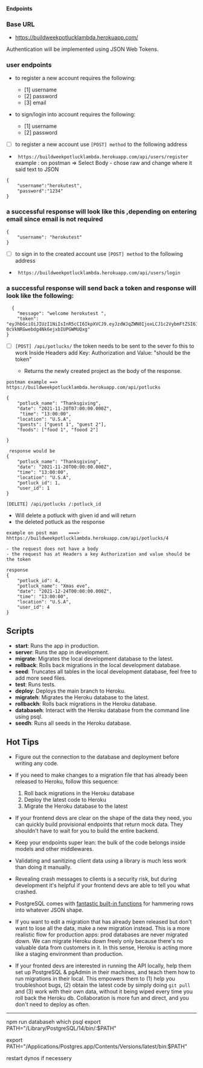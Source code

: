 #### Endpoints

### Base URL

- https://buildweekpotlucklambda.herokuapp.com/

Authentication will be implemented using JSON Web Tokens.

### user endpoints

- to register a new account requires the following:

  - [1] username
  - [2] password
  - [3] email

- to sign/login into account requires the following:

  - [1] username
  - [2] password

- [ ] to register a new account use `[POST] method` to the following address
- ` https://buildweekpotlucklambda.herokuapp.com/api/users/register`
  example : on postman => Select Body - chose raw and change where it said text to JSON

```
{
    "username":"herokutest",
    "password":"1234"
}
```

### a successful response will look like this ,depending on entering email since email is not required

```
{
    "username": "herokutest"
}
```

- [ ] to sign in to the created account use `[POST] method` to the following address
- ` https://buildweekpotlucklambda.herokuapp.com/api/users/login`

### a successful response will send back a token and response will look like the following:

```
  {
    "message": "welcome herokutest ",
    "token": "eyJhbGciOiJIUzI1NiIsInR5cCI6IkpXVCJ9.eyJzdWJqZWN0IjoxLCJ1c2VybmFtZSI6Imhlcm9rdXRlc3QiLCJwYXNzd29yZCI6IiQyYSQwOCRFLjMwLzdUSjY3RmZUZmFhNTNUL2kudmJ0ZktsVnlESDhIY01ua2ZGMlRWeURES0wxeDRFSyIsImlhdCI6MTYzNzExNTUxNCwiZXhwIjoxNjM3MjAxOTE0fQ.2V8KVc5o6yTc-0cVkNRGwebdg4Nk6ejxbIUPGWMUQxg"
}
```

- [ ] `[POST] /api/potlucks/`
      the token needs to be sent to the sever fo this to work
      Inside Headers add Key: Authorization and Value: "should be the token"

  - Returns the newly created project as the body of the response.

```
postman example ==>
https://buildweekpotlucklambda.herokuapp.com/api/potlucks

{
    "potluck_name": "Thanksgiving",
    "date": "2021-11-20T07:00:00.000Z",
     "time": "13:00:00",
    "location": "U.S.A",
    "guests": ["guest 1", "guest 2"],
    "foods": ["food 1", "foood 2"]

}

```

```
 response would be
{
    "potluck_name": "Thanksgiving",
    "date": "2021-11-20T00:00:00.000Z",
    "time": "13:00:00",
    "location": "U.S.A",
    "potluck_id": 1,
    "user_id": 1
}
```

`[DELETE] /api/potlucks /:potluck_id`

- Will delete a potluck with given id and will return
- the deleted potluck as the response

```
example on post man    ===> hhttps://buildweekpotlucklambda.herokuapp.com/api/potlucks/4

- the request does not have a body
- the request has at Headers a key Authorization and value should be the token
```

```
response
{
    "potluck_id": 4,
    "potluck_name": "Xmas eve",
    "date": "2021-12-24T00:00:00.000Z",
    "time": "13:00:00",
    "location": "U.S.A",
    "user_id": 4
}

```

## Scripts

- **start**: Runs the app in production.
- **server**: Runs the app in development.
- **migrate**: Migrates the local development database to the latest.
- **rollback**: Rolls back migrations in the local development database.
- **seed**: Truncates all tables in the local development database, feel free to add more seed files.
- **test**: Runs tests.
- **deploy**: Deploys the main branch to Heroku.
- **migrateh**: Migrates the Heroku database to the latest.
- **rollbackh**: Rolls back migrations in the Heroku database.
- **databaseh**: Interact with the Heroku database from the command line using psql.
- **seedh**: Runs all seeds in the Heroku database.

## Hot Tips

- Figure out the connection to the database and deployment before writing any code.

- If you need to make changes to a migration file that has already been released to Heroku, follow this sequence:

  1. Roll back migrations in the Heroku database
  2. Deploy the latest code to Heroku
  3. Migrate the Heroku database to the latest

- If your frontend devs are clear on the shape of the data they need, you can quickly build provisional endpoints that return mock data. They shouldn't have to wait for you to build the entire backend.

- Keep your endpoints super lean: the bulk of the code belongs inside models and other middlewares.

- Validating and sanitizing client data using a library is much less work than doing it manually.

- Revealing crash messages to clients is a security risk, but during development it's helpful if your frontend devs are able to tell you what crashed.

- PostgreSQL comes with [fantastic built-in functions](https://hashrocket.com/blog/posts/faster-json-generation-with-postgresql) for hammering rows into whatever JSON shape.

- If you want to edit a migration that has already been released but don't want to lose all the data, make a new migration instead. This is a more realistic flow for production apps: prod databases are never migrated down. We can migrate Heroku down freely only because there's no valuable data from customers in it. In this sense, Heroku is acting more like a staging environment than production.

- If your fronted devs are interested in running the API locally, help them set up PostgreSQL & pgAdmin in their machines, and teach them how to run migrations in their local. This empowers them to (1) help you troubleshoot bugs, (2) obtain the latest code by simply doing `git pull` and (3) work with their own data, without it being wiped every time you roll back the Heroku db. Collaboration is more fun and direct, and you don't need to deploy as often.

---

npm run databaseh
which psql
export PATH="/Library/PostgreSQL/14/bin/:$PATH"

export PATH="/Applications/Postgres.app/Contents/Versions/latest/bin:$PATH"

restart dynos if necessery
